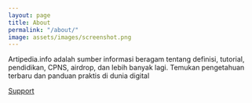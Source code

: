 ```yaml
---
layout: page
title: About
permalink: "/about/"
image: assets/images/screenshot.png
---
```


Artipedia.info adalah sumber informasi beragam tentang definisi, tutorial, pendidikan, CPNS, airdrop, dan lebih banyak lagi. Temukan pengetahuan terbaru dan panduan praktis di dunia digital

[Support](https://artipedia.info)

